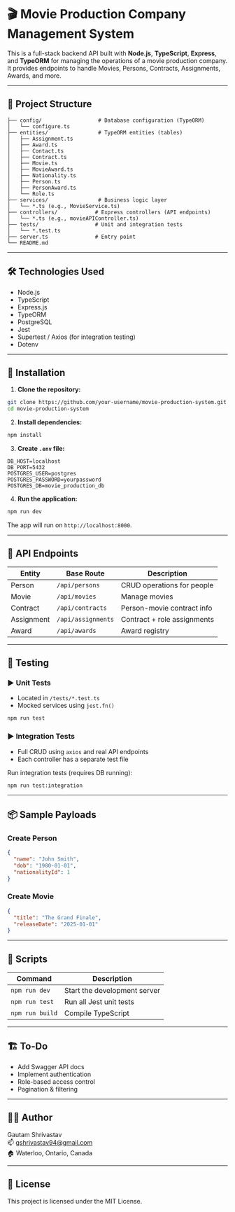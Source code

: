 # 🎬 Movie Production Company Management System

This is a full-stack backend API built with **Node.js**, **TypeScript**, **Express**, and **TypeORM** for managing the operations of a movie production company. It provides endpoints to handle Movies, Persons, Contracts, Assignments, Awards, and more.

---

## 📁 Project Structure

```
├── config/                  # Database configuration (TypeORM)
│   └── configure.ts
├── entities/                # TypeORM entities (tables)
│   ├── Assignment.ts
│   ├── Award.ts
│   ├── Contact.ts
│   ├── Contract.ts
│   ├── Movie.ts
│   ├── MovieAward.ts
│   ├── Nationality.ts
│   ├── Person.ts
│   ├── PersonAward.ts
│   └── Role.ts
├── services/                # Business logic layer
│   └── *.ts (e.g., MovieService.ts)
├── controllers/            # Express controllers (API endpoints)
│   └── *.ts (e.g., movieAPIController.ts)
├── tests/                  # Unit and integration tests
│   └── *.test.ts
├── server.ts               # Entry point
└── README.md
```

---

## 🛠️ Technologies Used

- Node.js
- TypeScript
- Express.js
- TypeORM
- PostgreSQL
- Jest
- Supertest / Axios (for integration testing)
- Dotenv

---

## 🔌 Installation

1. **Clone the repository:**

```bash
git clone https://github.com/your-username/movie-production-system.git
cd movie-production-system
```

2. **Install dependencies:**

```bash
npm install
```

3. **Create `.env` file:**

```env
DB_HOST=localhost
DB_PORT=5432
POSTGRES_USER=postgres
POSTGRES_PASSWORD=yourpassword
POSTGRES_DB=movie_production_db
```

4. **Run the application:**

```bash
npm run dev
```

The app will run on `http://localhost:8000`.

---

## 🧩 API Endpoints

| Entity     | Base Route          | Description                  |
|------------|---------------------|------------------------------|
| Person     | `/api/persons`      | CRUD operations for people   |
| Movie      | `/api/movies`       | Manage movies                |
| Contract   | `/api/contracts`    | Person-movie contract info   |
| Assignment | `/api/assignments`  | Contract + role assignments  |
| Award      | `/api/awards`       | Award registry               |

---

## 🧪 Testing

### ▶ Unit Tests

- Located in `/tests/*.test.ts`
- Mocked services using `jest.fn()`

```bash
npm run test
```

### ▶ Integration Tests

- Full CRUD using `axios` and real API endpoints
- Each controller has a separate test file

Run integration tests (requires DB running):

```bash
npm run test:integration
```

---

## 📦 Sample Payloads

### Create Person
```json
{
  "name": "John Smith",
  "dob": "1980-01-01",
  "nationalityId": 1
}
```

### Create Movie
```json
{
  "title": "The Grand Finale",
  "releaseDate": "2025-01-01"
}
```

---

## 🧼 Scripts

| Command           | Description                |
|------------------|----------------------------|
| `npm run dev`     | Start the development server |
| `npm run test`    | Run all Jest unit tests    |
| `npm run build`   | Compile TypeScript         |

---

## 🏗️ To-Do

- Add Swagger API docs
- Implement authentication
- Role-based access control
- Pagination & filtering

---

## 👨‍💻 Author

Gautam Shrivastav  
📫 gshrivastav94@gmail.com  
🏠 Waterloo, Ontario, Canada

---

## 📜 License

This project is licensed under the MIT License.
